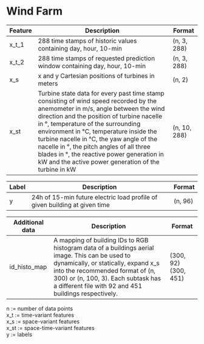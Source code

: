 # Wind Farm


| Feature | Description | Format |
| --- | ----------- | ----------- |
| x_t_1 | 288 time stamps of historic values containing day, hour, 10-min | (n, 3, 288) |
| x_t_2 | 288 time stamps of requested prediction window containing day, hour, 10-min | (n, 3, 288) |
| x_s | x and y Cartesian positions of turbines in meters | (n, 2) |
| x_st | Turbine state data for every past time stamp consisting of wind speed recorded by the anemometer in m/s, angle between the wind direction and the position of turbine nacelle in °, temperature of the surrounding environment in °C, temperature inside the turbine nacelle in °C, the yaw angle of the nacelle in °, the pitch angles of all three blades in °, the reactive power generation in kW and the active power generation of the turbine in kW | (n, 10, 288) |


| Label | Description | Format |
| --- | ----------- | ----------- |
| y | 24h of 15-min future electric load profile of given building at given time | (n, 96) |


| Additional data | Description | Format |
| --- | ----------- | ----------- |
| id_histo_map | A mapping of building IDs to RGB histogram data of a buildings aerial image. This can be used to dynamically, or statically, expand x_s into the recommended format of (n, 300) or (n, 100, 3). Each subtask has a different file with 92 and 451 buildings respectively. | (300, 92) (300, 451) |

n := number of data points <br />
x_t := time-variant features <br />
x_s := space-variant features <br />
x_st := space-time-variant features <br />
y := labels

